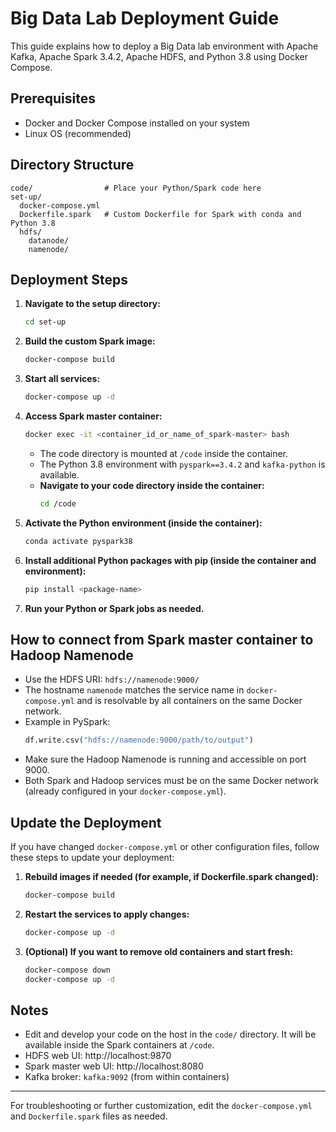 # Big Data Lab Deployment Guide

This guide explains how to deploy a Big Data lab environment with Apache Kafka, Apache Spark 3.4.2, Apache HDFS, and Python 3.8 using Docker Compose.

## Prerequisites
- Docker and Docker Compose installed on your system
- Linux OS (recommended)

## Directory Structure
```
code/                # Place your Python/Spark code here
set-up/
  docker-compose.yml
  Dockerfile.spark   # Custom Dockerfile for Spark with conda and Python 3.8
  hdfs/
    datanode/
    namenode/
```

## Deployment Steps

1. **Navigate to the setup directory:**
   ```bash
   cd set-up
   ```

2. **Build the custom Spark image:**
   ```bash
   docker-compose build
   ```

3. **Start all services:**
   ```bash
   docker-compose up -d
   ```

4. **Access Spark master container:**
   ```bash
   docker exec -it <container_id_or_name_of_spark-master> bash
   ```
   - The code directory is mounted at `/code` inside the container.
   - The Python 3.8 environment with `pyspark==3.4.2` and `kafka-python` is available.
   - **Navigate to your code directory inside the container:**
     ```bash
     cd /code
     ```

5. **Activate the Python environment (inside the container):**
   ```bash
   conda activate pyspark38
   ```

6. **Install additional Python packages with pip (inside the container and environment):**
   ```bash
   pip install <package-name>
   ```

7. **Run your Python or Spark jobs as needed.**

## How to connect from Spark master container to Hadoop Namenode

- Use the HDFS URI: `hdfs://namenode:9000/`
- The hostname `namenode` matches the service name in `docker-compose.yml` and is resolvable by all containers on the same Docker network.
- Example in PySpark:
  ```python
  df.write.csv("hdfs://namenode:9000/path/to/output")
  ```
- Make sure the Hadoop Namenode is running and accessible on port 9000.
- Both Spark and Hadoop services must be on the same Docker network (already configured in your `docker-compose.yml`).

## Update the Deployment

If you have changed `docker-compose.yml` or other configuration files, follow these steps to update your deployment:

1. **Rebuild images if needed (for example, if Dockerfile.spark changed):**
   ```bash
   docker-compose build
   ```

2. **Restart the services to apply changes:**
   ```bash
   docker-compose up -d
   ```

3. **(Optional) If you want to remove old containers and start fresh:**
   ```bash
   docker-compose down
   docker-compose up -d
   ```

## Notes
- Edit and develop your code on the host in the `code/` directory. It will be available inside the Spark containers at `/code`.
- HDFS web UI: http://localhost:9870
- Spark master web UI: http://localhost:8080
- Kafka broker: `kafka:9092` (from within containers)

---

For troubleshooting or further customization, edit the `docker-compose.yml` and `Dockerfile.spark` files as needed.
